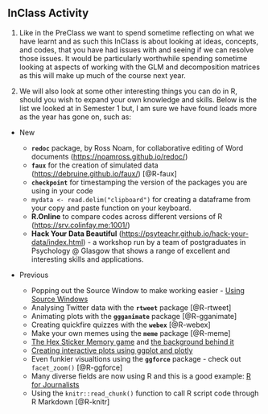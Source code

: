 
## InClass Activity

1. Like in the PreClass we want to spend sometime reflecting on what we have learnt and as such this InClass is about looking at ideas, concepts, and codes, that you have had issues with and seeing if we can resolve those issues. It would be particularly worthwhile spending sometime looking at aspects of working with the GLM and decomposition matrices as this will make up much of the course next year.

2. We will also look at some other interesting things you can do in R, should you wish to expand your own knowledge and skills. Below is the list we looked at in Semester 1 but, I am sure we have found loads more as the year has gone on, such as:

* New

     - **`redoc`** package, by Ross Noam, for collaborative editing of Word documents (https://noamross.github.io/redoc/)
     - **`faux`** for the creation of simulated data (https://debruine.github.io/faux/) [@R-faux]
     - **`checkpoint`** for timestamping the version of the packages you are using in your code
     - `mydata <- read.delim("clipboard")` for creating a dataframe from your copy and paste function on your keyboard.
     - **R.Online** to compare codes across different versions of R (https://srv.colinfay.me:1001/)
     - **Hack Your Data Beautiful** (https://psyteachr.github.io/hack-your-data/index.html) - a workshop run by a team of postgraduates in Psychology @ Glasgow that shows a range of excellent and interesting skills and applications.

* Previous

    - Popping out the Source Window to make working easier - <a href="https://support.rstudio.com/hc/en-us/articles/207126217-Using-Source-Windows" target = "_blank">Using Source Windows</a>
    - Analysing Twitter data with the **`rtweet`** package [@R-rtweet]
    - Animating plots with the **`ggganimate`** package [@R-gganimate]
    - Creating quickfire quizzes with the **`webex`** [@R-webex]
    - Make your own memes using the **`meme`** package [@R-meme]
    - <a href="https://dreamrs.shinyapps.io/memory-hex/" target = "_blank">The Hex Sticker Memory game</a> and <a href="https://community.rstudio.com/t/shiny-contest-submission-hex-memory-game/25336" target = "_blank">the background behind it</a>
    - <a href = "https://datatitian.com/how-to-turn-your-ggplot2-visualization-into-an-interactive-tweet/" target = "_blank">Creating interactive plots using ggplot and plotly</a>
    - Even funkier visualtions using the **`ggforce`** package - check out `facet_zoom()` [@R-ggforce]
    - Many diverse fields are now using R and this is a good example: <a href = "https://learn.r-journalism.com/en/" target = "_blank">R for Journalists</a>
    - Using the `knitr::read_chunk()` function to call R script code through R Markdown [@R-knitr]
